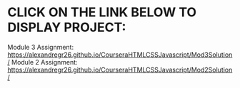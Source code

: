 # CLICK ON THE LINK BELOW TO DISPLAY PROJECT:
Module 3 Assignment: https://alexandregr26.github.io/CourseraHTMLCSSJavascript/Mod3Solution/
Module 2 Assignment: https://alexandregr26.github.io/CourseraHTMLCSSJavascript/Mod2Solution/ 
